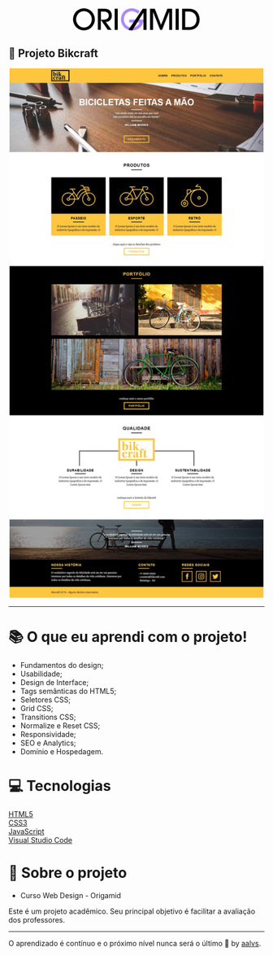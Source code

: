 <div align='center'>
<img src=".github/logo-origamid.svg" width='250'>
</div>

## 🚀 Projeto Bikcraft

<div align='center'>
<img src=".github/bikcraft.jpg" width='500'>
</div>

---

# 📚 O que eu aprendi com o projeto!
- Fundamentos do design;
- Usabilidade;
- Design de Interface;
- Tags semânticas do HTML5;
- Seletores CSS;
- Grid CSS;
- Transitions CSS;
- Normalize e Reset CSS;
- Responsividade;
- SEO e Analytics;
- Domínio e Hospedagem.


# 💻 Tecnologias

<a href='https://www.w3schools.com/html/'>HTML5</a>
<br/>
<a href='https://www.w3schools.com/css/'>CSS3</a>
<br/>
<a href='https://developer.mozilla.org/pt-BR/docs/Web/JavaScript'>JavaScript</a>
<br/>
<a href='https://code.visualstudio.com/'>Visual Studio Code</a>
<br/>



# 📝 Sobre o projeto

- Curso Web Design - Origamid

Este é um projeto acadêmico. Seu principal objetivo é facilitar a avaliação dos professores.

---

O aprendizado é contínuo e o próximo nível nunca será o último 🚀 by [aalvs](https://app.rocketseat.com.br/me/aalvs).